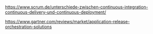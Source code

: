 https://www.scrum.de/unterschiede-zwischen-continuous-integration-continuous-delivery-und-continuous-deployment/

https://www.gartner.com/reviews/market/application-release-orchestration-solutions

